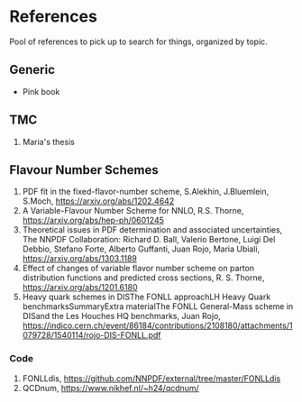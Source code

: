 # References

Pool of references to pick up to search for things, organized by topic.

## Generic

- Pink book


## TMC

1. Maria's thesis

## Flavour Number Schemes

1. PDF fit in the fixed-flavor-number scheme,
   S.Alekhin, J.Bluemlein, S.Moch,
   https://arxiv.org/abs/1202.4642
2. A Variable-Flavour Number Scheme for NNLO,
   R.S. Thorne,
   https://arxiv.org/abs/hep-ph/0601245
3. Theoretical issues in PDF determination and associated uncertainties,
   The NNPDF Collaboration: Richard D. Ball, Valerio Bertone, Luigi Del Debbio,
     Stefano Forte, Alberto Guffanti, Juan Rojo, Maria Ubiali,
   https://arxiv.org/abs/1303.1189
4. Effect of changes of variable flavor number scheme on parton distribution
     functions and predicted cross sections,
   R. S. Thorne,
   https://arxiv.org/abs/1201.6180
5. Heavy quark schemes in DISThe FONLL approachLH Heavy Quark
     benchmarksSummaryExtra materialThe FONLL General-Mass scheme in DISand the
     Les Houches HQ benchmarks,
   Juan Rojo,
   https://indico.cern.ch/event/86184/contributions/2108180/attachments/1079728/1540114/rojo-DIS-FONLL.pdf

### Code

1. FONLLdis,
   https://github.com/NNPDF/external/tree/master/FONLLdis
2. QCDnum,
   https://www.nikhef.nl/~h24/qcdnum/


